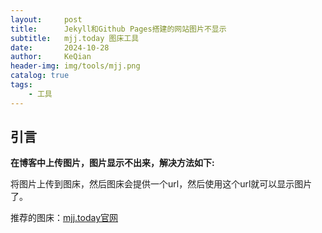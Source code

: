 ```yaml
---
layout:     post
title:      Jekyll和Github Pages搭建的网站图片不显示
subtitle:   mjj.today 图床工具
date:       2024-10-28
author:     KeQian
header-img: img/tools/mjj.png
catalog: true
tags:
    - 工具
---
```

## 引言

**在博客中上传图片，图片显示不出来，解决方法如下:**

将图片上传到图床，然后图床会提供一个url，然后使用这个url就可以显示图片了。

推荐的图床：[mjj.today官网](https://mjj.today/)




